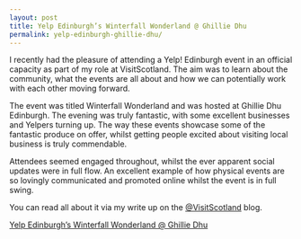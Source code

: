 ```yaml
---
layout: post
title: Yelp Edinburgh’s Winterfall Wonderland @ Ghillie Dhu
permalink: yelp-edinburgh-ghillie-dhu/
---
```

I recently had the pleasure of attending a Yelp! Edinburgh event in an official capacity as part of my role at VisitScotland. The aim was to learn about the community, what the events are all about and how we can potentially work with each other moving forward.

The event was titled Winterfall Wonderland and was hosted at Ghillie Dhu Edinburgh. The evening was truly fantastic, with some excellent businesses and Yelpers turning up. The way these events showcase some of the fantastic produce on offer, whilst getting people excited about visiting local business is truly commendable.

Attendees seemed engaged throughout, whilst the ever apparent social updates were in full flow. An excellent example of how physical events are so lovingly communicated and promoted online whilst the event is in full swing.

You can read all about it via my write up on the [@VisitScotland](http://twitter.com/visitscotland) blog.

[Yelp Edinburgh’s Winterfall Wonderland @ Ghillie Dhu](http://www.visitscotland.com/blog/cities/yelp-winterfall-wonderland-ghillie-dhu/)
